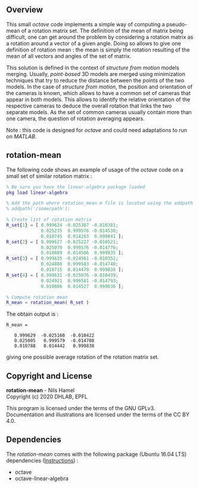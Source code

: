 ## Overview

This small _octave_ code implements a simple way of computing a pseudo-mean of a rotation matrix set. The definition of the mean of matrix being difficult, one can get around the problem by considering a rotation matrix as a rotation around a vector of a given angle. Doing so allows to give one definition of rotation mean : the mean is simply the rotation resulting of the mean of all vectors and angles of the set of matrix.

This solution is defined in the context of _structure from motion_ models merging. Usually, _point-based_ 3D models are merged using minimization techniques that try to reduce the distance between the points of the two models. In the case of _structure from motion_, the position and orientation of the cameras is known, which allows to have a common set of cameras that appear in both models. This allows to identify the relative orientation of the respective cameras to deduce the overall rotation that links the two separate models. As the set of common cameras usually contain more than one camera, the question of rotation averaging appears.

Note : this code is designed for _octave_ and could need adaptations to run on _MATLAB_.

## rotation-mean

The following code shows an example of usage of the _octave_ code on a small set of similar rotation matrix :

```Matlab
% Be sure you have the linear-algebra package loaded
pkg load linear-algebra

% Add the path where rotation_mean.m file is located using the addpath function
% addpath('/some/path');

% Create list of rotation matrix
R_set{1} = [ 0.999624 -0.025387 -0.010381;
             0.025235  0.999576 -0.014530;
             0.010745  0.014263  0.999841 ];
R_set{2} = [ 0.999627 -0.025227 -0.010521;
             0.025070  0.999576 -0.014776;
             0.010889  0.014506  0.999835 ];
R_set{3} = [ 0.999635 -0.024961 -0.010352;
             0.024808  0.999583 -0.014740;
             0.010715  0.014478  0.999838 ];
R_set{4} = [ 0.999631 -0.025076 -0.010439;
             0.024921  0.999581 -0.014793;
             0.010806  0.014527  0.999836 ];

% Compute rotation mean
R_mean = rotation_mean( R_set )
```

The obtain output is :

```
R_mean =

   0.999629  -0.025160  -0.010422
   0.025005   0.999579  -0.014708
   0.010788   0.014442   0.999838
```

giving one possible average rotation of the rotation matrix set.

## Copyright and License

**rotation-mean** - Nils Hamel <br >
Copyright (c) 2020 DHLAB, EPFL

This program is licensed under the terms of the GNU GPLv3. Documentation and illustrations are licensed under the terms of the CC BY 4.0.

## Dependencies

The _rotation-mean_ comes with the following package (Ubuntu 16.04 LTS) dependencies ([Instructions](DEPEND.md)) :

* octave
* octave-linear-algebra
